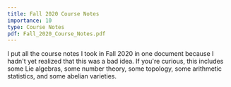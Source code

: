 ```yaml
---
title: Fall 2020 Course Notes
importance: 10
type: Course Notes
pdf: Fall_2020_Course_Notes.pdf
---
```


I put all the course notes I took in Fall 2020 in one document because I hadn't yet realized that this was a bad idea. If you're curious, this includes some Lie algebras, some number theory, some topology, some arithmetic statistics, and some abelian varieties.
